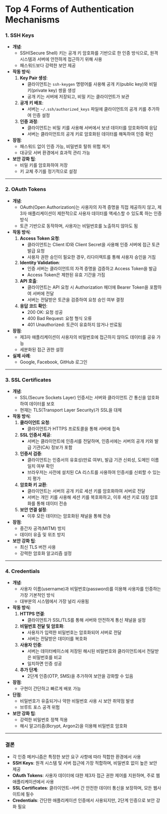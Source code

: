 # Top 4 Forms of Authentication Mechanisms

### 1. SSH Keys

- **개념**:
    - SSH(Secure Shell) 키는 공개 키 암호화를 기반으로 한 인증 방식으로, 원격 시스템과 서버에 안전하게 접근하기 위해 사용
    - 패스워드보다 강력한 보안 제공
- **작동 방식**:
    1. **Key Pair 생성**:
        - 클라이언트는 `ssh-keygen` 명령어를 사용해 공개 키(public key)와 비밀 키(private key) 쌍을 생성
        - 공개 키는 서버에 저장되고, 비밀 키는 클라이언트가 보관
    2. **공개 키 배포**:
        - 서버는 `~/.ssh/authorized_keys` 파일에 클라이언트의 공개 키를 추가하여 인증 설정
    3. **인증 과정**:
        - 클라이언트는 비밀 키를 사용해 서버에서 보낸 데이터를 암호화하여 응답
        - 서버는 클라이언트의 공개 키로 암호화된 데이터를 해독하여 인증 확인
- **장점**:
    - 패스워드 없이 인증 가능, 비밀번호 탈취 위험 제거
    - 대규모 서버 환경에서 효과적 관리 가능
- **보안 강화 팁**:
    - 비밀 키를 암호화하여 저장
    - 키 교체 주기를 정기적으로 설정

---

### 2. OAuth Tokens

- **개념**:
    - OAuth(Open Authorization)는 사용자의 자격 증명을 직접 제공하지 않고, 제3자 애플리케이션이 제한적으로 사용자 데이터를 액세스할 수 있도록 하는 인증 방식
    - 토큰 기반으로 동작하며, 사용자는 비밀번호를 노출하지 않아도 됨
- **작동 방식**:
    1. **Access Token 요청**:
        - 클라이언트는 Client ID와 Client Secret을 사용해 인증 서버에 접근 토큰 발급 요청
        - 사용자 권한 승인이 필요한 경우, 리다이렉트를 통해 사용자 승인을 거침
    2. **Identity Validation**:
        - 인증 서버는 클라이언트의 자격 증명을 검증하고 Access Token을 발급
        - Access Token은 제한된 유효 기간을 가짐
    3. **API 호출**:
        - 클라이언트는 API 요청 시 Authorization 헤더에 Bearer Token을 포함하여 서버에 전달
        - 서버는 전달받은 토큰을 검증하여 요청 승인 여부 결정
    4. **응답 코드 확인**:
        - 200 OK: 요청 성공
        - 400 Bad Request: 요청 형식 오류
        - 401 Unauthorized: 토큰이 유효하지 않거나 만료됨
- **장점**:
    - 제3자 애플리케이션이 사용자의 비밀번호에 접근하지 않아도 데이터를 공유 가능
    - 세분화된 접근 권한 설정
- **실제 사례**:
    - Google, Facebook, GitHub 로그인

---

### 3. SSL Certificates

- **개념**:
    - SSL(Secure Sockets Layer) 인증서는 서버와 클라이언트 간 통신을 암호화하여 데이터를 보호
    - 현재는 TLS(Transport Layer Security)가 SSL을 대체
- **작동 방식**:
    1. **클라이언트 요청**:
        - 클라이언트가 HTTPS 프로토콜을 통해 서버에 접속
    2. **SSL 인증서 제공**:
        - 서버는 클라이언트에 인증서를 전달하며, 인증서에는 서버의 공개 키와 발급 기관(CA) 정보가 포함
    3. **인증서 검증**:
        - 클라이언트는 인증서의 유효성(만료 여부), 발급 기관 신뢰성, 도메인 이름 일치 여부 확인
        - 브라우저는 사전에 설치된 CA 리스트를 사용하여 인증서를 신뢰할 수 있는지 평가
    4. **암호화 키 교환**:
        - 클라이언트는 서버의 공개 키로 세션 키를 암호화하여 서버로 전달
        - 서버는 개인 키를 사용해 세션 키를 복호화하고, 이후 세션 키로 대칭 암호화를 통해 데이터 전송
    5. **보안 연결 설정**:
        - 이후 모든 데이터는 암호화된 채널을 통해 전송
- **장점**:
    - 중간자 공격(MITM) 방지
    - 데이터 유출 및 위조 방지
- **보안 강화 팁**:
    - 최신 TLS 버전 사용
    - 강력한 암호화 알고리즘 설정

---

### 4. Credentials

- **개념**:
    - 사용자 이름(username)과 비밀번호(password)를 이용해 사용자를 인증하는 가장 기본적인 방식
    - 대부분의 시스템에서 가장 널리 사용됨
- **작동 방식**:
    1. **HTTPS 연결**:
        - 클라이언트가 SSL/TLS를 통해 서버와 안전하게 통신 채널을 설정
    2. **비밀번호 전달 및 암호화**:
        - 사용자가 입력한 비밀번호는 암호화되어 서버로 전달
        - 서버는 전달받은 데이터를 복호화
    3. **사용자 인증**:
        - 서버는 데이터베이스에 저장된 해시된 비밀번호와 클라이언트에서 전달받은 비밀번호를 비교
        - 일치하면 인증 성공
    4. **추가 단계**:
        - 2단계 인증(OTP, SMS)을 추가하여 보안을 강화할 수 있음
- **장점**:
    - 구현이 간단하고 빠르게 배포 가능
- **단점**:
    - 비밀번호가 유출되거나 약한 비밀번호 사용 시 보안 취약점 발생
    - 브루트 포스 공격 위험
- **보안 강화 팁**:
    - 강력한 비밀번호 정책 적용
    - 해시 알고리즘(Bcrypt, Argon2)을 이용해 비밀번호 암호화

---

### 결론

- 각 인증 메커니즘은 특정한 보안 요구 사항에 따라 적합한 환경에서 사용
- **SSH Keys**: 원격 시스템 및 서버 접근에 가장 적합하며, 비밀번호 없이 높은 보안 제공
- **OAuth Tokens**: 사용자 데이터에 대한 제3자 접근 권한 제어를 지원하며, 주로 웹 애플리케이션에서 사용
- **SSL Certificates**: 클라이언트-서버 간 안전한 데이터 통신을 보장하며, 모든 웹사이트에 필수
- **Credentials**: 간단한 애플리케이션 인증에서 사용되지만, 2단계 인증으로 보안 강화 필요